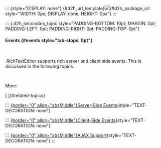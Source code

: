 ::: {style="DISPLAY: none"}
[](ms-xhelp:///?Id=d2h_url_template){#d2h_url_template}![](!package_url!){#d2h_package_url style="WIDTH: 0px; DISPLAY: none; HEIGHT: 0px"}
:::

::: {.d2h_secondary_topic style="PADDING-BOTTOM: 10pt; MARGIN: 0pt; PADDING-LEFT: 0pt; PADDING-RIGHT: 0pt; PADDING-TOP: 0pt"}
#### Events {#events style="tab-stops: 0pt"}

 

 RichTextEditor supports rich server and client side events. This is discussed in the following topics.

 

More:

[ ]{#related-topics}

[![](button.gif){border="0" align="absMiddle"}Server-Side Events](ms-xhelp:///?Id=ea203230-4873-4c63-b250-a75dc8d845e5){style="TEXT-DECORATION: none"}

[![](button.gif){border="0" align="absMiddle"}Client-Side Events](ms-xhelp:///?Id=a61798aa-20b9-41d9-96d1-3b4e193c4176){style="TEXT-DECORATION: none"}

[![](button.gif){border="0" align="absMiddle"}AJAX Support](ms-xhelp:///?Id=10170eb1-803c-4653-9a80-6e58a9e501b3){style="TEXT-DECORATION: none"}
:::
